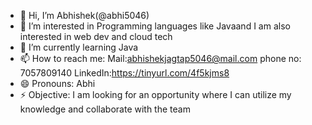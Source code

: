 - 👋 Hi, I’m Abhishek(@abhi5046)
- 👀 I’m interested in Programming languages like Javaand I am also interested in web dev and cloud tech  
- 🌱 I’m currently learning Java 
- 📫 How to reach me: Mail:abhishekjagtap5046@mail.com phone no: 7057809140 LinkedIn:https://tinyurl.com/4f5kjms8
- 😄 Pronouns: Abhi
- ⚡ Objective: I am looking for an opportunity where I can utilize my knowledge and collaborate with the team

<!---
abhi5046/abhi5046 is a ✨ special ✨ repository because its `README.md` (this file) appears on your GitHub profile.
You can click the Preview link to take a look at your changes.
--->
